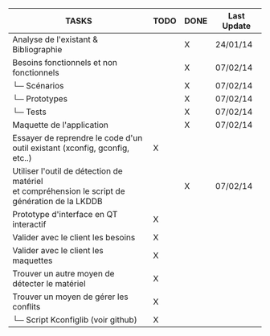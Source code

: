 | TASKS                                     | TODO | DONE | Last Update |
|-------------------------------------------|------|------|-------------|
| Analyse de l'existant & Bibliographie     |      |  X   | 24/01/14    |
| Besoins fonctionnels et non fonctionnels  |      |  X   | 07/02/14    |
| └─ Scénarios  				                    |      |  X   | 07/02/14    |
| └─ Prototypes  				                    |      |  X   | 07/02/14    |
| └─ Tests      				                    |      |  X   | 07/02/14    |
| Maquette de l'application                 |      |  X   | 07/02/14    |
| Essayer de reprendre le code d'un <br/> outil existant (xconfig, gconfig, etc..)  |   X  |      |             |
| Utiliser l'outil de détection de matériel <br/> et compréhension le script de génération de la LKDDB   |    |   X  | 07/02/14    |
| Prototype d'interface en QT interactif    |  X   |      |             | 
| Valider avec le client les besoins        |  X   |      |             |
| Valider avec le client les maquettes      |  X   |      |             |
| Trouver un autre moyen de détecter le matériel  |  X   |      |             |
| Trouver un moyen de gérer les conflits    |  X   |      |             |
| └─ Script Kconfiglib (voir github)        |  X   |      |             |

